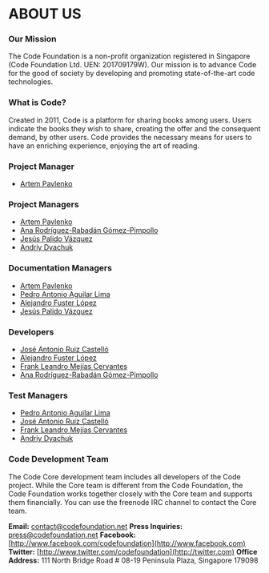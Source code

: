 # ABOUT US

### Our Mission

The Code Foundation is a non-profit organization registered in Singapore (Code Foundation Ltd. UEN: 201709179W). Our mission is to advance Code for the good of society by developing and promoting state-of-the-art code technologies.


### What is Code?

Created in 2011, Code is a platform for sharing books among users. Users indicate the books they wish to share, creating the offer and the consequent demand, by other users. Code provides the necessary means for users to have an enriching experience, enjoying the art of reading.


### Project Manager

* [Artem Pavlenko](http://twitter.com)


### Project Managers

* [Artem Pavlenko](http://twitter.com)
* [Ana Rodríguez-Rabadán Gómez-Pimpollo](http://twitter.com)
* [Jesús Palido Vázquez](http://twitter.com)
* [Andriy Dyachuk](http://twitter.com)


### Documentation Managers

* [Artem Pavlenko](http://twitter.com)
* [Pedro Antonio Aguilar Lima](http://twitter.com)
* [Alejandro Fuster López](http://twitter.com)
* [Jesús Palido Vázquez](http://twitter.com)


### Developers

* [José Antonio Ruiz Castelló](http://twitter.com)
* [Alejandro Fuster López](http://twitter.com)
* [Frank Leandro Mejías Cervantes](http://twitter.com)
* [Ana Rodríguez-Rabadán Gómez-Pimpollo](http://twitter.com)


### Test Managers

* [Pedro Antonio Aguilar Lima](http://twitter.com)
* [José Antonio Ruiz Castelló](http://twitter.com)
* [Frank Leandro Mejías Cervantes](http://twitter.com)
* [Andriy Dyachuk](http://twitter.com)


### Code Development Team

The Code Core development team includes all developers of the Code project. While the Core team is different from the Code Foundation, the Code Foundation works together closely with the Core team and supports them financially. You can use the freenode IRC channel to contact the Core team.


**Email:** contact@codefoundation.net
**Press Inquiries:** press@codefoundation.net
**Facebook:** [http://www.facebook.com/codefoundation](http://www.facebook.com)
**Twitter:** [http://www.twitter.com/codefoundation](http://twitter.com)
**Office Address:** 111 North Bridge Road # 08-19 Peninsula Plaza, Singapore 179098
